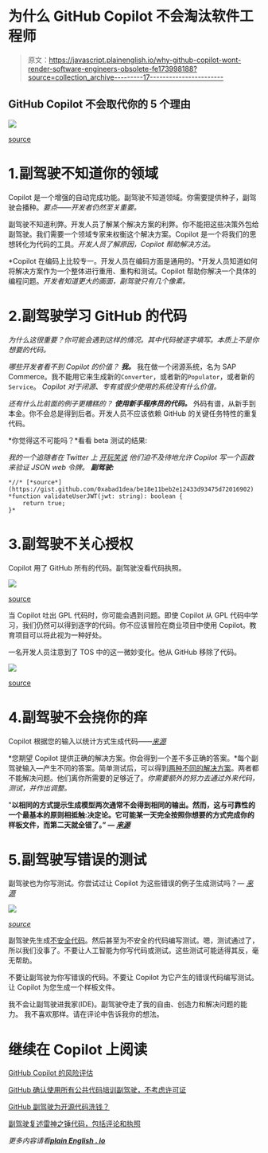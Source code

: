 # 为什么 GitHub Copilot 不会淘汰软件工程师

> 原文：<https://javascript.plainenglish.io/why-github-copilot-wont-render-software-engineers-obsolete-fe173998188?source=collection_archive---------17----------------------->

## GitHub Copilot 不会取代你的 5 个理由

![](img/645b0e2d219627afab7f9fa9622bb8a4.png)

[source](https://i.ytimg.com/vi/uwfhDNxR_Zw/maxresdefault.jpg)

# 1.副驾驶不知道你的领域

Copilot 是一个增强的自动完成功能。副驾驶不知道领域。你需要提供种子，副驾驶会播种。*要点——开发者仍然至关重要。*

副驾驶不知道利弊。开发人员了解某个解决方案的利弊。你不能把这些决策外包给副驾驶。我们需要一个领域专家来权衡这个解决方案。Copilot 是一个将我们的思想转化为代码的工具。*开发人员了解原因，Copilot 帮助解决方法。*

*Copilot 在编码上比较专一。开发人员在编码方面是通用的。*开发人员知道如何将解决方案作为一个整体进行重用、重构和测试。Copilot 帮助你解决一个具体的编程问题。*开发者知道更大的画面，副驾驶只有几个像素。*

# 2.副驾驶学习 GitHub 的代码

*为什么这很重要？你可能会遇到这样的情况。其中代码被逐字填写。*本质上不是你想要的代码。**

*哪些开发者看不到 Copilot 的价值？* ***我。*** 我在做一个闭源系统，名为 SAP Commerce。我不能用它来生成新的`Converter`，或者新的`Populator`，或者新的`Service`。 *Copilot 对于闭源、专有或很少使用的系统没有什么价值。*

*还有什么比前面的例子更糟糕的？* ***使用新手程序员的代码。*** 外码有谱，从新手到本金。你不会总是得到后者。开发人员不应该依赖 GitHub 的关键任务特性的重复代码。

*你觉得这不可能吗？*看看 beta 测试的结果:

*我的一个追随者在 Twitter 上* [*开玩笑说*](https://twitter.com/mplewis/status/1410770862983172098) *他们迫不及待地允许 Copilot 写一个函数来验证 JSON web 令牌。* ***副驾驶:***

```
*//* [*source*](https://gist.github.com/0xabad1dea/be18e11beb2e12433d93475d72016902) *function validateUserJWT(jwt: string): boolean {
    return true;
}*
```

# 3.副驾驶不关心授权

Copilot 用了 GitHub 所有的代码。副驾驶没看代码执照。

![](img/acaea87fc3f92456d73ee4495b51aa81.png)

[source](https://twitter.com/NoraDotCodes/status/1412741339771461635?s=20)

当 Copilot 吐出 GPL 代码时，你可能会遇到问题。即使 Copilot 从 GPL 代码中学习，我们仍然可以得到逐字的代码。你不应该冒险在商业项目中使用 Copilot。教育项目可以将此视为一种好处。

一名开发人员注意到了 TOS 中的这一微妙变化。他从 GitHub 移除了代码。

![](img/9ddfdd4d9011bdafa43c23816b4ea6b3.png)

[source](https://twitter.com/CrankyLinuxUser/status/1412807080243830786?s=20)

# 4.副驾驶不会挠你的痒

Copilot 根据您的输入以统计方式生成代码——[*来源*](https://gist.github.com/0xabad1dea/be18e11beb2e12433d93475d72016902)

*您期望 Copilot 提供正确的解决方案。你会得到一个差不多正确的答案。*每个副驾驶输入—产生不同的答案。简单测试后，可以得到[两种不同的解决方案](https://gist.github.com/0xabad1dea/be18e11beb2e12433d93475d72016902#moon-phase-calculator-a)。两者都不能解决问题。他们离你所需要的足够近了。*你需要额外的努力去通过外来代码，测试，并作出调整。*

"**以相同的方式提示生成模型两次通常不会得到相同的输出。然而，**这与可靠性的一个最基本的原则相抵触:决定论。它可能某一天完全按照你想要的方式完成你的样板文件，而第二天就全错了。” *—* [*来源*](https://gist.github.com/0xabad1dea/be18e11beb2e12433d93475d72016902)****

# 5.副驾驶写错误的测试

副驾驶也为你写测试。你尝试过让 Copilot 为这些错误的例子生成测试吗？— [*来源*](https://gist.github.com/0xabad1dea/be18e11beb2e12433d93475d72016902#gistcomment-3810070)

![](img/bd498e12b1495e7a7f64e928fc78355f.png)

[*source*](https://gist.github.com/0xabad1dea/be18e11beb2e12433d93475d72016902#gistcomment-3810070)

副驾驶先生成[不安全代码](https://gist.github.com/0xabad1dea/be18e11beb2e12433d93475d72016902#example-security-flaw-sql-injection-in-php)。然后甚至为不安全的代码编写测试。嗯，测试通过了，所以我们没事了。不要让人工智能为你写代码或测试。这些测试可能适得其反，毫无帮助。

不要让副驾驶为你写错误的代码。不要让 Copilot 为它产生的错误代码编写测试。让 Copilot 为您生成一个样板文件。

我不会让副驾驶进我家(IDE)。副驾驶夺走了我的自由、创造力和解决问题的能力。 我不喜欢那样。请在评论中告诉我你的想法。

# 继续在 Copilot 上阅读

[GitHub Copilot 的风险评估](https://gist.github.com/0xabad1dea/be18e11beb2e12433d93475d72016902#moon-phase-calculator-a)

[GitHub 确认使用所有公共代码培训副驾驶，不考虑许可证](https://www.reddit.com/r/coding/comments/ogb8yn/github_confirmed_using_all_public_code_for/?utm_source=share&utm_medium=web2x&context=3)

[GitHub 副驾驶为开源代码洗钱？](https://www.reddit.com/r/programming/comments/oaxyxu/github_copilot_as_open_source_code_laundering/?utm_source=share&utm_medium=web2x&context=3)

[副驾驶复述雷神之锤代码，包括评论和执照](https://www.reddit.com/r/programming/comments/oc9qj1/copilot_regurgitating_quake_code_including_sweary/?utm_source=share&utm_medium=web2x&context=3)

*更多内容请看*[***plain English . io***](http://plainenglish.io)